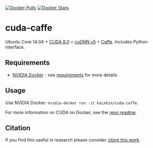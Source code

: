 [![Docker Pulls](https://img.shields.io/docker/pulls/kaixhin/cuda-caffe.svg)](https://hub.docker.com/r/kaixhin/cuda-caffe/)
[![Docker Stars](https://img.shields.io/docker/stars/kaixhin/cuda-caffe.svg)](https://hub.docker.com/r/kaixhin/cuda-caffe/)

cuda-caffe
==========
Ubuntu Core 14.04 + [CUDA 8.0](http://www.nvidia.com/object/cuda_home_new.html) + [cuDNN v5](https://developer.nvidia.com/cuDNN) + [Caffe](http://caffe.berkeleyvision.org/). Includes Python interface.

Requirements
------------

- [NVIDIA Docker](https://github.com/NVIDIA/nvidia-docker) - see [requirements](https://github.com/NVIDIA/nvidia-docker/wiki/CUDA#requirements) for more details.

Usage
-----
Use NVIDIA Docker: ``nvidia-docker run -it kaixhin/cuda-caffe``.

For more information on CUDA on Docker, see the [repo readme](https://github.com/Kaixhin/dockerfiles#cuda).

Citation
--------
If you find this useful in research please consider [citing this work](https://github.com/Kaixhin/dockerfiles/blob/master/CITATION.md).
